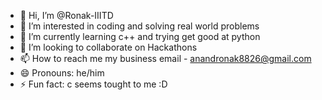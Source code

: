 - 👋 Hi, I’m @Ronak-IIITD
- 👀 I’m interested in coding and solving real world problems
- 🌱 I’m currently learning c++ and trying get good at python
- 💞️ I’m looking to collaborate on Hackathons
- 📫 How to reach me my business email - anandronak8826@gmail.com
- 😄 Pronouns: he/him
- ⚡ Fun fact: c seems tought to me :D

<!---
Ronak-IIITD/Ronak-IIITD is a ✨ special ✨ repository because its `README.md` (this file) appears on your GitHub profile.
You can click the Preview link to take a look at your changes.
--->
